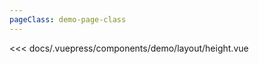 ```yaml
---
pageClass: demo-page-class
---
```


<!-- markdownlint-disable MD033 MD041 -->
<client-only>
<demo-box codesandbox="https://codesandbox.io/s/5l291wqlx?module=%2Fsrc%2FApp.vue&view=preview">
<div slot="demo">

  <demo-layout-height />

</div>

<div slot="code">

<<< docs/.vuepress/components/demo/layout/height.vue

</div>

</demo-box>
</client-only>
